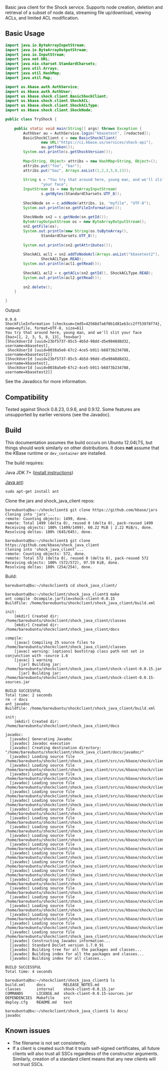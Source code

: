 Basic java client for the Shock service. Supports node creation, deletion and
retrieval of a subset of node data, streaming file up/download, viewing
ACLs, and limited ACL modification.

Basic Usage
-----------

```java
import java.io.ByteArrayInputStream;
import java.io.ByteArrayOutputStream;
import java.io.InputStream;
import java.net.URL;
import java.nio.charset.StandardCharsets;
import java.util.Arrays;
import java.util.HashMap;
import java.util.Map;

import us.kbase.auth.AuthService;
import us.kbase.auth.AuthUser;
import us.kbase.shock.client.BasicShockClient;
import us.kbase.shock.client.ShockACL;
import us.kbase.shock.client.ShockACLType;
import us.kbase.shock.client.ShockNode;

public class TryShock {
	
	public static void main(String[] args) throws Exception {
		AuthUser au = AuthService.login("kbasetest", [redacted]);
		BasicShockClient c = new BasicShockClient(
				new URL("https://ci.kbase.us/services/shock-api"),
				au.getToken());
		System.out.println(c.getShockVersion());
		
		Map<String, Object> attribs = new HashMap<String, Object>();
		attribs.put("foo", "bar");
		attribs.put("baz", Arrays.asList(1,2,3,5,8,13));
		
		String s = "You try that around here, young man, and we'll slit " +
				"your face";
		InputStream is = new ByteArrayInputStream(
				s.getBytes(StandardCharsets.UTF_8));
		
		ShockNode sn = c.addNode(attribs, is, "myfile", "UTF-8");
		System.out.println(sn.getFileInformation());
		
		ShockNode sn2 = c.getNode(sn.getId());
		ByteArrayOutputStream os = new ByteArrayOutputStream();
		sn2.getFile(os);
		System.out.println(new String(os.toByteArray(),
				StandardCharsets.UTF_8));
		
		System.out.println(sn2.getAttributes());
		
		ShockACL acl1 = sn2.addToNodeAcl(Arrays.asList("kbasetest2"),
				ShockACLType.READ);
		System.out.println(acl1.getRead());
		
		ShockACL acl2 = c.getACLs(sn2.getId(), ShockACLType.READ);
		System.out.println(acl2.getRead());
		
		sn2.delete();
	}

}
```
	
Output:

	0.9.6
	ShockFileInformation [checksum={md5=42568d7a6f0b1d81eb3cc2ff53978f74}, name=myfile, format=UTF-8, size=61]
	You try that around here, young man, and we'll slit your face
	{baz=[1, 2, 3, 5, 8, 13], foo=bar}
	[ShockUserId [uuid=23bf5737-85c5-4b5d-98dd-d5e9848d8d32, username=kbasetest],
	 ShockUserId [uuid=0038a5e0-67c2-4ce5-b911-b6873b234788, username=kbasetest2]]
	[ShockUserId [uuid=23bf5737-85c5-4b5d-98dd-d5e9848d8d32, username=kbasetest],
	 ShockUserId [uuid=0038a5e0-67c2-4ce5-b911-b6873b234788, username=kbasetest2]]


See the Javadocs for more information.

Compatibility
-------------

Tested against Shock 0.8.23, 0.9.6, and 0.9.12. Some features are unsupported
by earlier versions (see the Javadoc).

Build
-----

This documentation assumes the build occurs on Ubuntu 12.04LTS,
but things should work similarly on other distributions. It does **not**
assume that the KBase runtime or `dev_container` are installed.

The build requires:

Java JDK 7+ ([install instructions](https://www.digitalocean.com/community/tutorials/how-to-install-java-on-ubuntu-with-apt-get))

[Java ant](http://ant.apache.org):

    sudo apt-get install ant
  
Clone the jars and shock_java_client repos:

	bareubuntu@bu:~/shockclient$ git clone https://github.com/kbase/jars
	Cloning into 'jars'...
	remote: Counting objects: 1499, done.
	remote: Total 1499 (delta 0), reused 0 (delta 0), pack-reused 1499
	Receiving objects: 100% (1499/1499), 60.22 MiB | 2.22 MiB/s, done.
	Resolving deltas: 100% (645/645), done.

	bareubuntu@bu:~/shockclient$ git clone https://github.com/kbase/shock_java_client
	Cloning into 'shock_java_client'...
	remote: Counting objects: 572, done.
	remote: Total 572 (delta 0), reused 0 (delta 0), pack-reused 572
	Receiving objects: 100% (572/572), 97.59 KiB, done.
	Resolving deltas: 100% (254/254), done.

Build:

	bareubuntu@bu:~/shockclient$ cd shock_java_client/

	bareubuntu@bu:~/shockclient/shock_java_client$ make
	ant compile -Dcompile.jarfile=shock-client-0.0.15
	Buildfile: /home/bareubuntu/shockclient/shock_java_client/build.xml
	
	init:
	    [mkdir] Created dir: /home/bareubuntu/shockclient/shock_java_client/classes
	    [mkdir] Created dir: /home/bareubuntu/shockclient/shock_java_client/docs
	
	compile:
	    [javac] Compiling 25 source files to /home/bareubuntu/shockclient/shock_java_client/classes
	    [javac] warning: [options] bootstrap class path not set in conjunction with -source 1.6
	    [javac] 1 warning
	      [jar] Building jar: /home/bareubuntu/shockclient/shock_java_client/shock-client-0.0.15.jar
	      [jar] Building jar: /home/bareubuntu/shockclient/shock_java_client/shock-client-0.0.15-sources.jar
	
	BUILD SUCCESSFUL
	Total time: 2 seconds
	rm -r docs 
	ant javadoc
	Buildfile: /home/bareubuntu/shockclient/shock_java_client/build.xml
	
	init:
	    [mkdir] Created dir: /home/bareubuntu/shockclient/shock_java_client/docs
	
	javadoc:
	  [javadoc] Generating Javadoc
	  [javadoc] Javadoc execution
	  [javadoc] Creating destination directory: "/home/bareubuntu/shockclient/shock_java_client/docs/javadoc/"
	  [javadoc] Loading source file /home/bareubuntu/shockclient/shock_java_client/src/us/kbase/shock/client/BasicShockClient.java...
	  [javadoc] Loading source file /home/bareubuntu/shockclient/shock_java_client/src/us/kbase/shock/client/ShockACL.java...
	  [javadoc] Loading source file /home/bareubuntu/shockclient/shock_java_client/src/us/kbase/shock/client/ShockACLResponse.java...
	  [javadoc] Loading source file /home/bareubuntu/shockclient/shock_java_client/src/us/kbase/shock/client/ShockACLType.java...
	  [javadoc] Loading source file /home/bareubuntu/shockclient/shock_java_client/src/us/kbase/shock/client/ShockData.java...
	  [javadoc] Loading source file /home/bareubuntu/shockclient/shock_java_client/src/us/kbase/shock/client/ShockFileInformation.java...
	  [javadoc] Loading source file /home/bareubuntu/shockclient/shock_java_client/src/us/kbase/shock/client/ShockNode.java...
	  [javadoc] Loading source file /home/bareubuntu/shockclient/shock_java_client/src/us/kbase/shock/client/ShockNodeId.java...
	  [javadoc] Loading source file /home/bareubuntu/shockclient/shock_java_client/src/us/kbase/shock/client/ShockNodeResponse.java...
	  [javadoc] Loading source file /home/bareubuntu/shockclient/shock_java_client/src/us/kbase/shock/client/ShockResponse.java...
	  [javadoc] Loading source file /home/bareubuntu/shockclient/shock_java_client/src/us/kbase/shock/client/ShockUserId.java...
	  [javadoc] Loading source file /home/bareubuntu/shockclient/shock_java_client/src/us/kbase/shock/client/ShockVersionStamp.java...
	  [javadoc] Loading source file /home/bareubuntu/shockclient/shock_java_client/src/us/kbase/shock/client/exceptions/InvalidShockUrlException.java...
	  [javadoc] Loading source file /home/bareubuntu/shockclient/shock_java_client/src/us/kbase/shock/client/exceptions/ShockAuthorizationException.java...
	  [javadoc] Loading source file /home/bareubuntu/shockclient/shock_java_client/src/us/kbase/shock/client/exceptions/ShockException.java...
	  [javadoc] Loading source file /home/bareubuntu/shockclient/shock_java_client/src/us/kbase/shock/client/exceptions/ShockHttpException.java...
	  [javadoc] Loading source file /home/bareubuntu/shockclient/shock_java_client/src/us/kbase/shock/client/exceptions/ShockIllegalShareException.java...
	  [javadoc] Loading source file /home/bareubuntu/shockclient/shock_java_client/src/us/kbase/shock/client/exceptions/ShockIllegalUnshareException.java...
	  [javadoc] Loading source file /home/bareubuntu/shockclient/shock_java_client/src/us/kbase/shock/client/exceptions/ShockNoFileException.java...
	  [javadoc] Loading source file /home/bareubuntu/shockclient/shock_java_client/src/us/kbase/shock/client/exceptions/ShockNoNodeException.java...
	  [javadoc] Loading source file /home/bareubuntu/shockclient/shock_java_client/src/us/kbase/shock/client/exceptions/ShockNodeDeletedException.java...
	  [javadoc] Constructing Javadoc information...
	  [javadoc] Standard Doclet version 1.7.0_91
	  [javadoc] Building tree for all the packages and classes...
	  [javadoc] Building index for all the packages and classes...
	  [javadoc] Building index for all classes...
	
	BUILD SUCCESSFUL
	Total time: 4 seconds
	
	bareubuntu@bu:~/shockclient/shock_java_client$ ls
	build.xml     docs        RELEASE_NOTES.md
	classes       internal    shock-client-0.0.15.jar
	COMMANDS      LICENSE.md  shock-client-0.0.15-sources.jar
	DEPENDENCIES  Makefile    src
	deploy.cfg    README.md   test
	
	bareubuntu@bu:~/shockclient/shock_java_client$ ls docs/
	javadoc

Known issues
------------

- The filename is not set consistently.
- If a client is created such that it trusts self-signed certificates, all
  future clients will also trust all SSCs regardless of the constructor
  arguments. Similarly, creation of a standard client means that any new
  clients will not trust SSCs. 
